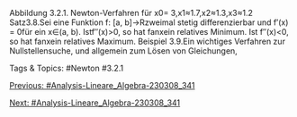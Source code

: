 Abbildung 3.2.1. Newton-Verfahren für x0= 3,x1≈1.7,x2≈1.3,x3≈1.2
Satz3.8.Sei eine Funktion f: [a, b]→Rzweimal stetig differenzierbar und f′(x) = 0für ein
x∈(a, b). Istf′′(x)>0, so hat fanxein relatives Minimum. Ist f′′(x)<0, so hat fanxein
relatives Maximum.
Beispiel 3.9.Ein wichtiges Verfahren zur Nullstellensuche, und allgemein zum Lösen von Gleichungen,

   Tags & Topics:
   #Newton
   #3.2.1

[Previous: #Analysis-Lineare_Algebra-230308_341](Analysis-Lineare_Algebra-230308_341.md)

[Next: #Analysis-Lineare_Algebra-230308_341](Analysis-Lineare_Algebra-230308_341.md)